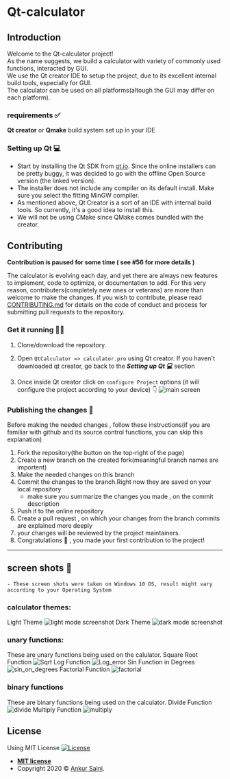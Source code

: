 # Qt-calculator
## Introduction
Welcome to the Qt-calculator project!</br>
As the name suggests, we build a calculator with variety of commonly used functions, interacted by GUI.</br>
We use the Qt creator IDE to setup the project, due to its excellent internal build tools, especially for GUI. </br>
The calculator can be used on all platforms(altough the GUI may differ on each platform).</br>



### requirements ✅
**Qt creator** or **Qmake** build system set up in your IDE

### Setting up Qt 💻
* Start by installing the Qt SDK from [qt.io](https://www.qt.io/download). Since the online installers can be pretty buggy, it was decided to go with the offline Open Source version (the linked version).
* The installer does not include any compiler on its default install. Make sure you select the fitting MinGW compiler.
* As mentioned above, Qt Creator is a sort of an IDE with internal build tools. So currently, it's a good idea to install this.
* We will not be using CMake since QMake comes bundled with the creator. 

## Contributing

**Contribution is paused for some time ( see #56 for more details )**

The calculator is evolving each day, and yet there are always new features to implement, code to optimize, or documentation to add.
For this very reason, contributers(completely new ones or veterans) are more than welcome to make the changes.
If you wish to contribute, please read [CONTRIBUTING.md](https://github.com/Arsenic-ATG/Qt-calculator/blob/master/CONTRIBUTING.md) for details on the code of conduct and process for submitting pull requests to the repository.

### Get it running 🏃‍♂️
1. Clone/download the repository.

1. Open ```QtCalculator => calculator.pro``` using Qt creator. If you haven't downloaded qt creator, go back to the ***Setting up Qt 💻*** section

1. Once inside Qt creator click on ```configure Project``` options (it will configure the project according to your device) 👇
![main screen](https://github.com/Arsenic-ATG/Qt-calculator/blob/master/screenshots/instructions.png)

### Publishing the changes 🔧
Before making the needed changes , follow these instructions(if you are familiar with github and its source control functions, you can skip this explanation)
1. Fork the repository(the button on the top-right of the page)
1. Create a new branch on the created fork(meaningful branch names are importent)
1. Make the needed changes on this branch
1. Commit the changes to the branch.Right now they are saved on your local repository
    - make sure you summarize the changes you made , on the commit description
1. Push it to the online repository
1. Create a pull request , on which your changes from the branch commits are explained more deeply
1. your changes will be reviewed by the project maintainers.
1. Congratulations 🎉 , you made your first contribution to the project!



---
## screen shots 📸
```
- These screen shots were taken on Windows 10 OS, result might vary according to your Operating System
```
### calculator themes:
Light Theme
![light mode screenshot](https://user-images.githubusercontent.com/94454456/228864882-e7d9558a-facc-4e7d-a48a-4c5c1f2912af.png)
Dark Theme
![dark mode screenshot](https://user-images.githubusercontent.com/94454456/228865275-a596d267-f213-4a11-8d17-0c17a3bfcc73.png)

### unary functions:
These are unary functions being used on the calulator.
Square Root Function
![Sqrt](https://user-images.githubusercontent.com/94454456/228865918-667add86-f5f8-4e82-bbab-e930266c6032.png)
Log Function
![Log_error](https://user-images.githubusercontent.com/94454456/228866137-8bead345-6ff9-491d-8706-15aafa1149fe.png)
Sin Function in Degrees
![sin_on_degrees](https://user-images.githubusercontent.com/94454456/228866445-40649182-6ea9-460a-9f0b-30cc1d013c47.png)
Factorial Function
![factorial](https://user-images.githubusercontent.com/94454456/228867444-c633ceb5-5930-4178-b28e-2736eea29657.png)


### binary functions
These are binary functions being used on the calculator.
Divide Function
![divide](https://user-images.githubusercontent.com/94454456/228867052-22f27aed-c21a-479c-b4ed-8f7e7d3dcd9a.png)
Multiply Function
![multiply](https://user-images.githubusercontent.com/94454456/228867254-3ff3cbe9-e2a3-4119-b0e8-72853d9da059.png)


## License
Using MIT License
[![License](http://img.shields.io/:license-mit-blue.svg?style=flat-square)](http://badges.mit-license.org)

- **[MIT license](http://opensource.org/licenses/mit-license.php)**
- Copyright 2020 © <a href="https://github.com/Arsenic-ATG" target="_blank">Ankur Saini</a>.
